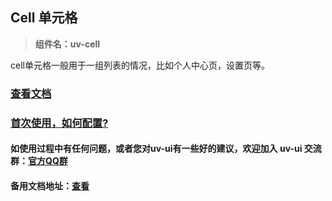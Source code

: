 ## Cell 单元格

> **组件名：uv-cell**

cell单元格一般用于一组列表的情况，比如个人中心页，设置页等。

### [查看文档](https://www.uvui.cn/components/cell.html)

### <a href="https://www.uvui.cn/components/quickstart.html" target="_blank">首次使用，如何配置?</a>

#### 如使用过程中有任何问题，或者您对uv-ui有一些好的建议，欢迎加入 uv-ui 交流群：<a href="https://www.uvui.cn/components/addQQGroup.html" target="_blank">官方QQ群</a>

#### 备用文档地址：[查看](https://uvui.ppiyy.cn/components/cell.html)